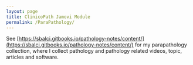 ```yaml
---
layout: page
title: ClinicoPath Jamovi Module
permalink: /ParaPathology/
---
```


See [https://sbalci.gitbooks.io/pathology-notes/content/](https://sbalci.gitbooks.io/pathology-notes/content/) for my parapathology collection, where I collect pathology and pathology related videos, topic, articles and software.


